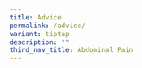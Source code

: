 ```yaml
---
title: Advice
permalink: /advice/
variant: tiptap
description: ""
third_nav_title: Abdominal Pain
---
```

